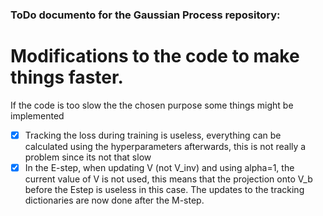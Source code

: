 ### ToDo documento for the Gaussian Process repository:

# Modifications to the code to make things faster.
If the code is too slow the the chosen purpose some things might be implemented
- [x] Tracking the loss during training is useless, everything can be calculated using the hyperparameters afterwards, this is not really a problem since its not that slow
- [x] In the E-step, when updating V (not V_inv) and using alpha=1, the current value of V is not used, this means that the projection onto V_b before the Estep is useless in this case. The updates to the tracking dictionaries are now done after the M-step.